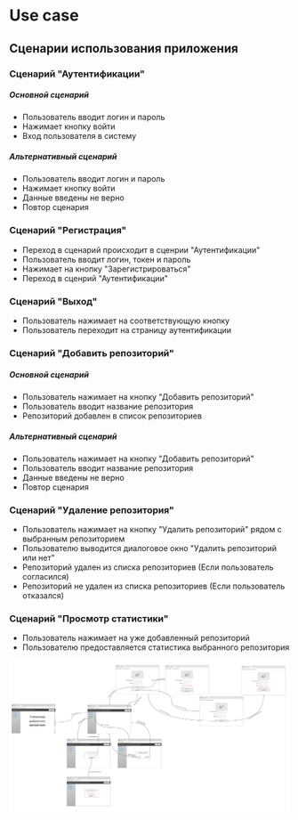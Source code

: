 # Use case
## Сценарии использования приложения
### Сценарий "Аутентификации"
##### Основной сценарий
- Пользователь вводит логин и пароль
- Нажимает кнопку войти
- Вход пользователя в систему

##### Альтернативный сценарий
- Пользователь вводит логин и пароль
- Нажимает кнопку войти
- Данные введены не верно
- Повтор сценария

### Сценарий "Регистрация"
- Переход в сценарий происходит в сценрии "Аутентификации"
- Пользователь вводит логин, токен и пароль
- Нажимает на кнопку "Зарегистрироваться"
- Переход в сценрий "Аутентификации"

### Сценарий "Выход"
- Пользователь нажимает на соответствующую кнопку
- Пользователь переходит на страницу аутентификации

### Сценарий "Добавить репозиторий"
##### Основной сценарий
- Пользователь нажимает на кнопку "Добавить репозиторий"
- Пользователь вводит название репозитория
- Репозиторий добавлен в список репозиториев

##### Альтернативный сценарий
- Пользователь нажимает на кнопку "Добавить репозиторий"
- Пользователь вводит название репозитория
- Данные введены не верно
- Повтор сценария

### Сценарий "Удаление репозитория"
- Пользователь нажимает на кнопку "Удалить репозиторий" рядом с выбранным репозиторием
- Пользователю выводится диалоговое окно "Удалить репозиторий или нет"
- Репозиторий удален из списка репозиториев (Если пользователь согласился)
- Репозиторий не удален из списка репозиториев (Если пользователь отказался)

### Сценарий "Просмотр статистики"
- Пользователь нажимает на уже добавленный репозиторий
- Пользователю предоставляется статистика выбранного репозитория

![UseCase](UseCase.png)